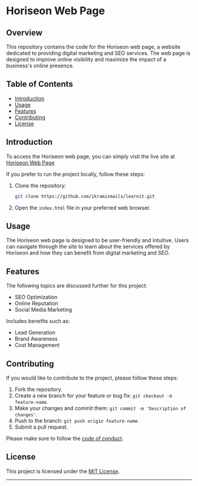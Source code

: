 # Horiseon Web Page

## Overview

This repository contains the code for the Horiseon web page, a website dedicated to providing digital marketing and SEO services. The web page is designed to improve online visibility and maximize the impact of a business's online presence.

## Table of Contents

- [Introduction](#introduction)
- [Usage](#usage)
- [Features](#features)
- [Contributing](#contributing)
- [License](#license)

## Introduction

To access the Horiseon web page, you can simply visit the live site at [Horiseon Web Page](index.html)

If you prefer to run the project locally, follow these steps:

1. Clone the repository:

    ```bash
    git clone https://github.com/ikramismailx/learnit.git
    ```

2. Open the `index.html` file in your preferred web browser.

## Usage

The Horiseon web page is designed to be user-friendly and intuitive. Users can navigate through the site to learn about the services offered by Horiseon and how they can benefit from digital marketing and SEO.

## Features
The following topics are discussed further for this project:

- SEO Optimization
- Online Reputation
- Social Media Marketing

Includes benefits such as:
- Lead Generation
- Brand Awareness
- Cost Management 

## Contributing

If you would like to contribute to the project, please follow these steps:

1. Fork the repository.
2. Create a new branch for your feature or bug fix: `git checkout -b feature-name`.
3. Make your changes and commit them: `git commit -m 'Description of changes'`.
4. Push to the branch: `git push origin feature-name`.
5. Submit a pull request.

Please make sure to follow the [code of conduct](CODE_OF_CONDUCT.md).

## License

This project is licensed under the [MIT License](LICENSE).

---


